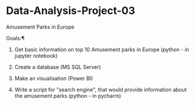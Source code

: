 # Data-Analysis-Project-03
Amusement Parks in Europe


Goals:¶
1) Get basic information on top 10 Amusement parks in Europe (python - in jupyter notebook)

2) Create a database (MS SQL Server)

3) Make an visualisation (Power BI)

4) Write a script for "search engine", that would provide information about the amusement parks (python - in pycharm)
